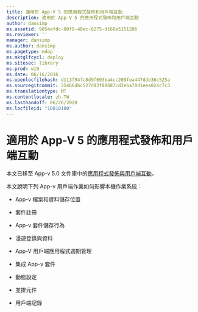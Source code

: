 ```yaml
---
title: 適用於 App-V 5 的應用程式發佈和用戶端互動
description: 適用於 App-V 5 的應用程式發佈和用戶端互動
author: dansimp
ms.assetid: 9854afdc-00f9-40ec-8275-d168e5151286
ms.reviewer: ''
manager: dansimp
ms.author: dansimp
ms.pagetype: mdop
ms.mktglfcycl: deploy
ms.sitesec: library
ms.prod: w10
ms.date: 06/16/2016
ms.openlocfilehash: d113f94fc8d9f693ba4cc209fea447dde36c525a
ms.sourcegitcommit: 354664bc527d93f80687cd2eba70d1eea024c7c3
ms.translationtype: MT
ms.contentlocale: zh-TW
ms.lasthandoff: 06/26/2020
ms.locfileid: "10810100"
---
```

# 適用於 App-V 5 的應用程式發佈和用戶端互動


本文已移至 App-v 5.0 文件庫中的[應用程式發佈與用戶端互動](../appv-v5/application-publishing-and-client-interaction.md)。

本文說明下列 App-v 用戶端作業如何影響本機作業系統：

-   App-v 檔案和資料儲存位置

-   套件註冊

-   App-v 套件儲存行為

-   漫遊登錄與資料

-   App-V 用戶端應用程式週期管理

-   集成 App-v 套件

-   動態設定

-   並排元件

-   用戶端記錄

 

 





